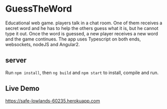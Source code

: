 # GuessTheWord

Educational web game. players talk in a chat room. One of them receives a secret word and he has to
help the others guess what it is, but he cannot type it out. Once the word is guessed, a new player receives
a new word and the game continues. The app uses Typescript on both ends, websockets, nodeJS and Angular2.

## server
Run `npm install`, then `ng build` and `npm start` to install, compile and run.

## Live Demo
https://safe-lowlands-60235.herokuapp.com
